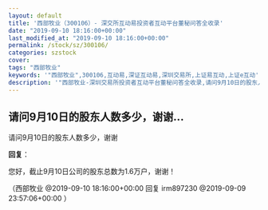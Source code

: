 ```yaml
---
layout: default
title: '西部牧业（300106）- 深交所互动易投资者互动平台董秘问答全收录'
date: "2019-09-10 18:16:00+00:00"
last_modified_at: "2019-09-10 18:16:00+00:00"
permalink: /stock/sz/300106/
categories: szstock
cover: 
tags: "西部牧业"
keywords: '"西部牧业",300106,互动易,深证互动易,深圳交易所,上证易互动,上证e互动'
description: '"西部牧业-深圳交易所投资者互动平台董秘问答全收录,请问9月10日的股东人数多少，谢谢"'
---
```


## 请问9月10日的股东人数多少，谢谢...

请问9月10日的股东人数多少，谢谢

**回复**：

您好，截止9月10日公司的股东总数为1.6万户，谢谢！ 

（西部牧业  @2019-09-10 18:16:00+00:00 回复 irm897230  @2019-09-09 23:57:06+00:00 ）

